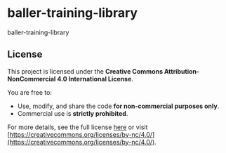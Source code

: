 # baller-training-library
baller-training-library

## License

This project is licensed under the **Creative Commons Attribution-NonCommercial 4.0 International License**.

You are free to:
- Use, modify, and share the code **for non-commercial purposes only**.
- Commercial use is **strictly prohibited**.

For more details, see the full license [here](./LICENSE) or visit [https://creativecommons.org/licenses/by-nc/4.0/](https://creativecommons.org/licenses/by-nc/4.0/).
